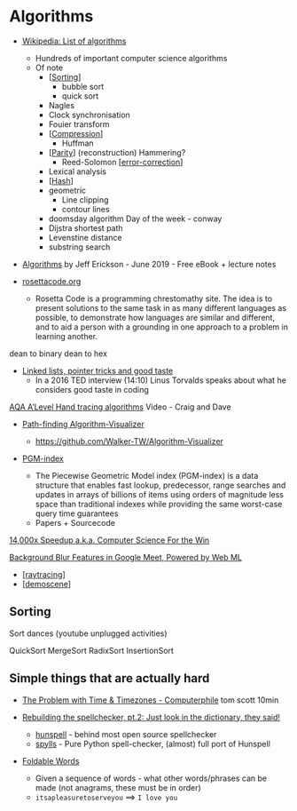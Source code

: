 Algorithms
==========

* [Wikipedia: List of algorithms](https://en.wikipedia.org/wiki/List_of_algorithms)
    * Hundreds of important computer science algorithms
    * Of note
        * [[Sorting]]
            * bubble sort
            * quick sort
        * Nagles
        * Clock synchronisation
        * Fouier transform
        * [[Compression]]
            * Huffman
        * [[Parity]] (reconstruction) Hammering?
            * Reed-Solomon [[error-correction]]
        * Lexical analysis
        * [[Hash]]
        * geometric
            * Line clipping
            * contour lines
        * doomsday algorithm Day of the week - conway
        * Dijstra shortest path
        * Levenstine distance
        * substring search

* [Algorithms](http://jeffe.cs.illinois.edu/teaching/algorithms/) by Jeff Erickson - June 2019 - Free eBook + lecture notes

* [rosettacode.org](http://rosettacode.org)
    * Rosetta Code is a programming chrestomathy site. The idea is to present solutions to the same task in as many different languages as possible, to demonstrate how languages are similar and different, and to aid a person with a grounding in one approach to a problem in learning another.



dean to binary
dean to hex


* [Linked lists, pointer tricks and good taste](https://github.com/mkirchner/linked-list-good-taste)
    * In a 2016 TED interview (14:10) Linus Torvalds speaks about what he considers good taste in coding

[AQA A’Level Hand tracing algorithms](https://www.youtube.com/watch?v=CwLnL--66tY) Video - Craig and Dave


* [Path-finding Algorithm-Visualizer](https://algo-visualiser.herokuapp.com/)
    * https://github.com/Walker-TW/Algorithm-Visualizer


* [PGM-index](https://pgm.di.unipi.it/)
    * The Piecewise Geometric Model index (PGM-index) is a data structure that enables fast lookup, predecessor, range searches and updates in arrays of billions of items using orders of magnitude less space than traditional indexes while providing the same worst-case query time guarantees
    * Papers + Sourcecode



[14,000x Speedup a.k.a. Computer Science For the Win](http://james.hiebert.name/blog/work/2015/09/14/CS-FTW.html)


[Background Blur Features in Google Meet, Powered by Web ML](https://ai.googleblog.com/2020/10/background-features-in-google-meet.html)

* [[raytracing]]
* [[demoscene]]

Sorting
-------

Sort dances (youtube unplugged activities)

QuickSort
MergeSort
RadixSort
InsertionSort

Simple things that are actually hard
-------------------------------------

* [The Problem with Time & Timezones - Computerphile](https://www.youtube.com/watch?v=-5wpm-gesOY) tom scott 10min
* [Rebuilding the spellchecker, pt.2: Just look in the dictionary, they said!](https://zverok.github.io/blog/2021-01-09-spellchecker-2.html)
    * [hunspell](http://hunspell.github.io/) - behind most open source spellchecker
    * [spylls](https://github.com/zverok/spylls) - Pure Python spell-checker, (almost) full port of Hunspell 


* [Foldable Words](http://bit-player.org/2021/foldable-words)
    * Given a sequence of words - what other words/phrases can be made (not anagrams, these must be in order)
    * `itsapleasuretoserveyou`   ==>   `I love you`

[//begin]: # "Autogenerated link references for markdown compatibility"
[Sorting]: sorting.md "Sorting"
[Compression]: compression.md "Compression"
[Parity]: parity.md "Parity"
[error-correction]: error-correction.md "Error"
[Hash]: hash.md "Hash"
[raytracing]: raytracing.md "Raytracing"
[demoscene]: demoscene.md "Demoscene"
[//end]: # "Autogenerated link references"
